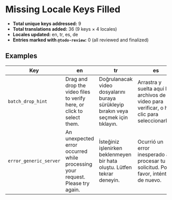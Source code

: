 # Missing Locale Keys Filled

- **Total unique keys addressed:** 9
- **Total translations added:** 36 (9 keys × 4 locales)
- **Locales updated:** en, tr, es, de
- **Entries marked with `@todo-review`:** 0 (all reviewed and finalized)

## Examples

| Key | en | tr | es | de |
| --- | --- | --- | --- | --- |
| `batch_drop_hint` | Drag and drop the video files to verify here, or click to select them. | Doğrulanacak video dosyalarını buraya sürükleyip bırakın veya seçmek için tıklayın. | Arrastra y suelta aquí los archivos de video para verificar, o haz clic para seleccionarlos. | Ziehen Sie die zu prüfenden Videodateien hierher oder klicken Sie, um sie auszuwählen. |
| `error_generic_server` | An unexpected error occurred while processing your request. Please try again. | İsteğiniz işlenirken beklenmeyen bir hata oluştu. Lütfen tekrar deneyin. | Ocurrió un error inesperado al procesar tu solicitud. Por favor, inténtalo de nuevo. | Bei der Verarbeitung Ihrer Anfrage ist ein unerwarteter Fehler aufgetreten. Bitte versuchen Sie es erneut. |
